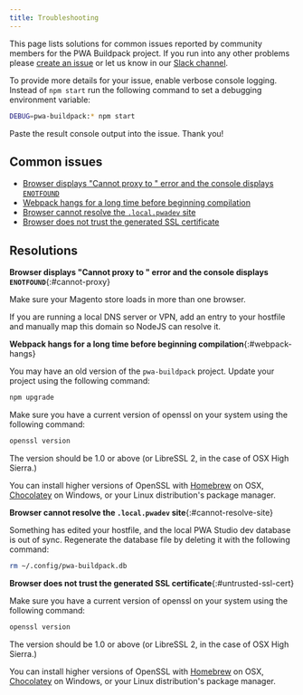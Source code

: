 ```yaml
---
title: Troubleshooting
---
```


This page lists solutions for common issues reported by community members for the PWA Buildpack project.
If you run into any other problems please [create an issue] or let us know in our [Slack channel].

To provide more details for your issue, enable verbose console logging.
Instead of `npm start` run the following command to set a debugging environment variable:

``` sh
DEBUG=pwa-buildpack:* npm start
```

Paste the result console output into the issue. Thank you!

## Common issues

* [Browser displays "Cannot proxy to " error and the console displays `ENOTFOUND`](#cannot-proxy)
* [Webpack hangs for a long time before beginning compilation](#webpack-hangs)
* [Browser cannot resolve the `.local.pwadev` site](#cannot-resolve-site)
* [Browser does not trust the generated SSL certificate](:#untrusted-ssl-cert)

## Resolutions

**Browser displays "Cannot proxy to " error and the console displays `ENOTFOUND`**{:#cannot-proxy}

Make sure your Magento store loads in more than one browser.

If you are running a local DNS server or VPN, add an entry to your hostfile and manually map this domain so NodeJS can resolve it.

**Webpack hangs for a long time before beginning compilation**{:#webpack-hangs}

You may have an old version of the `pwa-buildpack` project.
Update your project using the following command:

``` sh
npm upgrade
```

Make sure you have a current version of openssl on your system using the following command:

``` sh
openssl version
```

The version should be 1.0 or above (or LibreSSL 2, in the case of OSX High Sierra.)

You can install higher versions of OpenSSL with [Homebrew] on OSX, [Chocolatey] on Windows, or your Linux distribution's package manager.

**Browser cannot resolve the `.local.pwadev` site**{:#cannot-resolve-site}

Something has edited your hostfile, and the local PWA Studio dev database is out of sync.
Regenerate the database file by deleting it with the following command:
``` sh
rm ~/.config/pwa-buildpack.db
```

**Browser does not trust the generated SSL certificate**{:#untrusted-ssl-cert}

Make sure you have a current version of openssl on your system using the following command:

``` sh
openssl version
```

The version should be 1.0 or above (or LibreSSL 2, in the case of OSX High Sierra.)

You can install higher versions of OpenSSL with [Homebrew] on OSX, [Chocolatey] on Windows, or your Linux distribution's package manager.

[create an issue]: https://github.com/magento-research/pwa-buildpack/issues
[Slack channel]: https://magentocommeng.slack.com/messages/C71HNKYS2/team/UAFV915FB/
[Homebrew]: https://brew.sh/
[Chocolatey]: https://chocolatey.org/